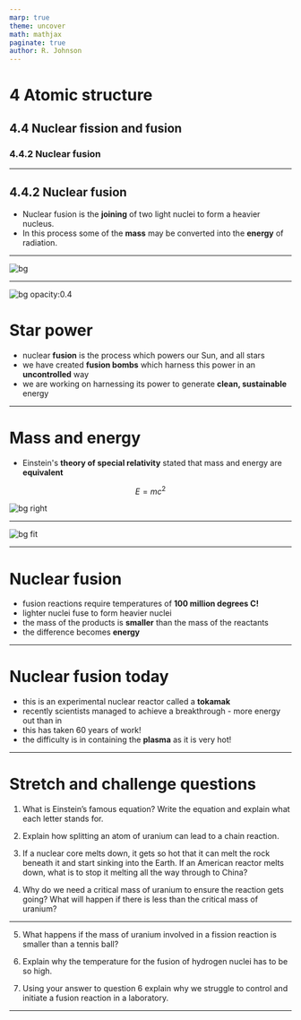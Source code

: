 ```yaml
---
marp: true
theme: uncover
math: mathjax
paginate: true
author: R. Johnson
---
```


# 4 Atomic structure

## 4.4 Nuclear fission and fusion

### 4.4.2 Nuclear fusion

---

## 4.4.2 Nuclear fusion

- Nuclear fusion is the **joining** of two light nuclei to form a heavier nucleus.
- In this process some of the **mass** may be converted into the **energy** of radiation.

---

![bg](https://3.bp.blogspot.com/-f-Usk5e1uDA/W4c2Oj8H6CI/AAAAAAAAAXQ/Y7yifImW5yMzzbUQmeOv3YAZI8tIvhOigCLcBGAs/s1600/iter%2B1.jpg)

---

<!-- color: black -->

![bg opacity:0.4](https://3.bp.blogspot.com/-f-Usk5e1uDA/W4c2Oj8H6CI/AAAAAAAAAXQ/Y7yifImW5yMzzbUQmeOv3YAZI8tIvhOigCLcBGAs/s1600/iter%2B1.jpg)

# Star power

- nuclear **fusion** is the process which powers our Sun, and all stars
- we have created **fusion bombs** which harness this power in an **uncontrolled** way
- we are working on harnessing its power to generate **clean, sustainable** energy

---

# Mass and energy

- Einstein's **theory of special relativity** stated that mass and energy are **equivalent**

$$E=mc^2$$

![bg right](http://2.bp.blogspot.com/-XLIw3HF3Tew/VaAT4vfg-cI/AAAAAAAAEik/71qA-hyyelc/s1600/Arthur_Sasse-Albert-Einstein.jpg)

---

![bg fit](http://resource.download.wjec.co.uk/vtc/2008-09/science/irf08_48/Images/Nuclear-fusion-2.jpg)

---

# Nuclear fusion

- fusion reactions require temperatures of **100 million degrees C!**
- lighter nuclei fuse to form heavier nuclei
- the mass of the products is **smaller** than the mass of the reactants
- the difference becomes **energy**

---

# Nuclear fusion today

- this is an experimental nuclear reactor called a **tokamak**
- recently scientists managed to achieve a breakthrough - more energy out than in
- this has taken 60 years of work!
- the difficulty is in containing the **plasma** as it is very hot!

---

# Stretch and challenge questions

1. What is Einstein’s famous equation? Write the equation and explain what each letter stands for.

2. Explain how splitting an atom of uranium can lead to a chain reaction.

3. If a nuclear core melts down, it gets so hot that it can melt the rock beneath it and start sinking into the Earth. If an American reactor melts down, what is to stop it melting all the way through to China?

4. Why do we need a critical mass of uranium to ensure the reaction gets going? What will happen if there is less than the critical mass of uranium?

---

5. What happens if the mass of uranium involved in a fission reaction is smaller than a tennis ball?

6. Explain why the temperature for the fusion of hydrogen nuclei has to be so high.

7. Using your answer to question 6 explain why we struggle to control and initiate a fusion reaction in a laboratory.

---
